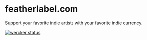 # featherlabel.com
Support your favorite indie artists with your favorite indie currency.

[![wercker status](https://app.wercker.com/status/b1e60c670a4a5ac96d8d1a73c464235d/m/ "wercker status")](https://app.wercker.com/project/bykey/b1e60c670a4a5ac96d8d1a73c464235d)
